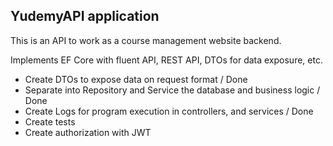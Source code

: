 ## YudemyAPI application

This is an API to work as a course management website backend.

Implements EF Core with fluent API, REST API, DTOs for data exposure, etc.

- Create DTOs to expose data on request format / Done
- Separate into Repository and Service the database and business logic / Done
- Create Logs for program execution in controllers, and services / Done
- Create tests
- Create authorization with JWT